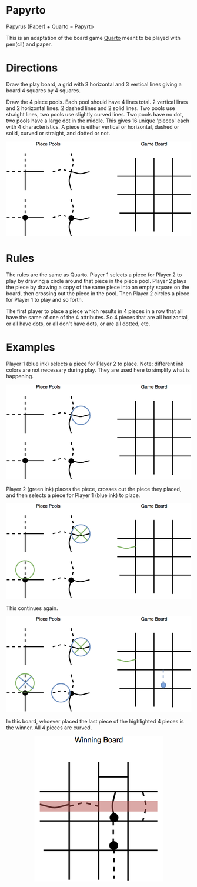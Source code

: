 # Papyrto

Papyrus (Paper) + Quarto = Papyrto

This is an adaptation of the board game [Quarto](https://en.wikipedia.org/wiki/Quarto_(board_game)) meant to be played with pen(cil) and paper.

# Directions

Draw the play board, a grid with 3 horizontal and 3 vertical lines giving a board 4 squares by 4 squares.

Draw the 4 piece pools. Each pool should have 4 lines total. 2 vertical lines and 2 horizontal lines. 2 dashed lines and 2 solid lines. Two pools use straight lines, two pools use slightly curved lines. Two pools have no dot, two pools have a large dot in the middle. This gives 16 unique 'pieces' each with 4 characteristics. A piece is either vertical or horizontal, dashed or solid, curved or straight, and dotted or not.

<p align="center">
  <img src="PiecePools+GameBoard.png">
</p>

# Rules

The rules are the same as Quarto. Player 1 selects a piece for Player 2 to play by drawing a circle around that piece in the piece pool. Player 2 plays the piece by drawing a copy of the same piece into an empty square on the board, then crossing out the piece in the pool. Then Player 2 circles a piece for Player 1 to play and so forth.

The first player to place a piece which results in 4 pieces in a row that all have the same of one of the 4 attributes. So 4 pieces that are all horizontal, or all have dots, or all don't have dots, or are all dotted, etc.

# Examples

Player 1 (blue ink) selects a piece for Player 2 to place. Note: different ink colors are not necessary during play. They are used here to simplify what is happening.

<p align="center">
  <img src="GameStep1.png">
</p>

Player 2 (green ink) places the piece, crosses out the piece they placed, and then selects a piece for Player 1 (blue ink) to place.

<p align="center">
  <img src="GameStep2.png">
</p>

This continues again.

<p align="center">
  <img src="GameStep3.png">
</p>

In this board, whoever placed the last piece of the highlighted 4 pieces is the winner. All 4 pieces are curved.

<p align="center">
  <img src="WinningBoard.png">
</p>

